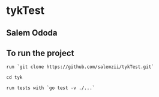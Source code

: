 # tykTest

## Salem Ododa

## To run the project
    run `git clone https://github.com/salemzii/tykTest.git`
    
    cd tyk
    
    run tests with `go test -v ./...`
